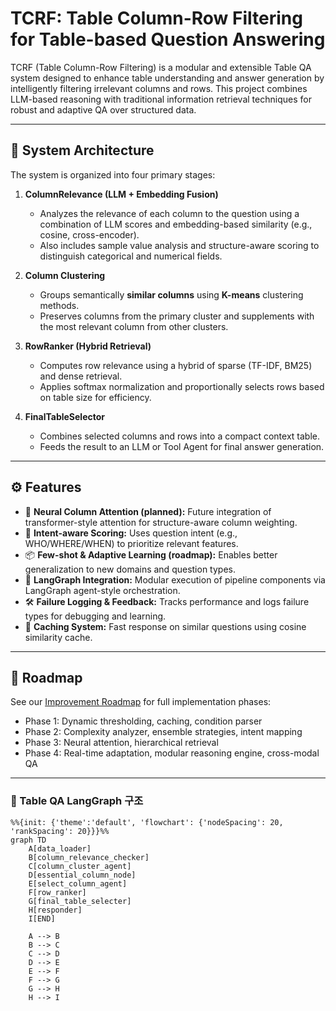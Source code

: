 
# TCRF: Table Column-Row Filtering for Table-based Question Answering

TCRF (Table Column-Row Filtering) is a modular and extensible Table QA system designed to enhance table understanding and answer generation by intelligently filtering irrelevant columns and rows. This project combines LLM-based reasoning with traditional information retrieval techniques for robust and adaptive QA over structured data.

---

## 🧠 System Architecture

The system is organized into four primary stages:

1. **ColumnRelevance (LLM + Embedding Fusion)**  
   - Analyzes the relevance of each column to the question using a combination of LLM scores and embedding-based similarity (e.g., cosine, cross-encoder).
   - Also includes sample value analysis and structure-aware scoring to distinguish categorical and numerical fields.

2. **Column Clustering**  
   - Groups semantically **similar columns** using **K-means** clustering methods.
   - Preserves columns from the primary cluster and supplements with the most relevant column from other clusters.

3. **RowRanker (Hybrid Retrieval)**  
   - Computes row relevance using a hybrid of sparse (TF-IDF, BM25) and dense retrieval.
   - Applies softmax normalization and proportionally selects rows based on table size for efficiency.

4. **FinalTableSelector**  
   - Combines selected columns and rows into a compact context table.
   - Feeds the result to an LLM or Tool Agent for final answer generation.

---

## ⚙️ Features

- 🧮 **Neural Column Attention (planned):** Future integration of transformer-style attention for structure-aware column weighting.
- 🧠 **Intent-aware Scoring:** Uses question intent (e.g., WHO/WHERE/WHEN) to prioritize relevant features.
- 📦 **Few-shot & Adaptive Learning (roadmap):** Enables better generalization to new domains and question types.
- 💬 **LangGraph Integration:** Modular execution of pipeline components via LangGraph agent-style orchestration.
- 🛠️ **Failure Logging & Feedback:** Tracks performance and logs failure types for debugging and learning.
- 🔁 **Caching System:** Fast response on similar questions using cosine similarity cache.

---

## 🚀 Roadmap

See our [Improvement Roadmap](#) for full implementation phases:
- Phase 1: Dynamic thresholding, caching, condition parser
- Phase 2: Complexity analyzer, ensemble strategies, intent mapping
- Phase 3: Neural attention, hierarchical retrieval
- Phase 4: Real-time adaptation, modular reasoning engine, cross-modal QA

---

### 🧠 Table QA LangGraph 구조

```mermaid
%%{init: {'theme':'default', 'flowchart': {'nodeSpacing': 20, 'rankSpacing': 20}}}%%
graph TD
    A[data_loader]
    B[column_relevance_checker]
    C[column_cluster_agent]
    D[essential_column_node]
    E[select_column_agent]
    F[row_ranker]
    G[final_table_selecter]
    H[responder]
    I[END]

    A --> B
    B --> C
    C --> D
    D --> E
    E --> F
    F --> G
    G --> H
    H --> I
